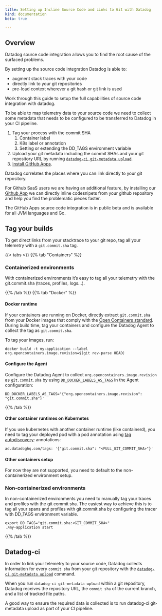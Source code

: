 ```yaml
---
title: Setting up Incline Source Code and Links to Git with Datadog
kind: documentation
beta: true

---
```

## Overview

Datadog source code integration allows you to find the root cause of the surfaced problems.

By setting up the source code integration Datadog is able to:

* augment stack traces with your code
* directly link to your git repositories
* pre-load context wherever a git hash or git link is used

Work through this guide to setup the full capabilities of source code integration with datadog.

To be able to map telemetry data to your source code we need to collect some metadata that needs to be configured to be transferred to Datadog in your CI pipeline.

1. Tag your process with the commit SHA
    1. Container label
    2. K8s label or annotation
    3. Setting or extending the DD_TAGS environment variable
2. Upload your git metadata including the commit SHAs and your git repository URL by running [`datadog-ci git-metadata upload`][1].
3. [Install GitHub Apps][2].

Datadog correlates the places where you can link directly to your git repository.

For Github SaaS users we are having an additional feature, by installing our [Github App](https://app.datadoghq.com/account/settings#integrations/github-apps) we can directly inline codesnipets from your github repository and help you find the problematic pieces faster.

<div class="alert alert-warning">
The GitHub Apps source code integration is in public beta and is available for all JVM languages and Go.
</div>

## Tag your builds

To get direct links from your stacktrace to your git repo, tag all your telemetry with a `git.commit.sha` tag.

{{< tabs >}}
{{% tab "Containers" %}}

### Containerized environments

With containerized environments it’s easy to tag all your telemetry with the git.commit.sha (traces, profiles, logs…).

{{% /tab %}}
{{% tab "Docker" %}}

#### Docker runtime

If your containers are running on Docker, directly extract `git.commit.sha` from your Docker images that comply with the [Open Containers standard][1]. During build time, tag your containers and configure the Datadog Agent to collect the tag as `git.commit.sha`.

To tag your images, run:

```
docker build -t my-application --label org.opencontainers.image.revision=$(git rev-parse HEAD)
```

#### Configure the Agent

Configure the Datadog Agent to collect `org.opencontainers.image.revision` as `git.commit.sha` by using [`DD_DOCKER_LABELS_AS_TAGS`][2] in the Agent configuration:

```
DD_DOCKER_LABELS_AS_TAGS='{"org.opencontainers.image.revision": "git.commit.sha"}'
```
[1]: https://github.com/opencontainers/image-spec/blob/859973e32ccae7b7fc76b40b762c9fff6e912f9e/annotations.md#pre-defined-annotation-keys
[2]: https://docs.datadoghq.com/getting_started/tagging/assigning_tags/?tab=containerizedenvironments#environment-variables

{{% /tab %}}
#### Other container runtimes on Kubernetes

If you use kubernetes with another container runtime (like containerd), you need to tag your deployed pod with a pod annotation using [tag autodiscovery](https://docs.datadoghq.com/agent/kubernetes/tag/?tab=containerizedagent#tag-autodiscovery):
annotations:

```
ad.datadoghq.com/tags: '{"git.commit.sha": "<FULL_GIT_COMMIT_SHA>"}'
```

#### Other containers setup

For now they are not supported, you need to default to the non-containerized environment setup.

### Non-containerized environments

In non-containerized environments you need to manually tag your traces and profiles with the git commit sha. The easiest way to achieve this is to tag all your spans and profiles with git.commit.sha by configuring the tracer with DD_TAGS environment variable.

```
export DD_TAGS="git.commit.sha:<GIT_COMMIT_SHA>"
./my-application start
```
[1]: https://docs.datadoghq.com/agent/kubernetes/tag/?tab=containerizedagent#tag-autodiscovery

{{% /tab %}}
## Datadog-ci

In order to link your telemetry to your source code, Datadog collects information for every `commit sha` from your git repository with the [`datadog-ci git-metadata upload`][1] command. 

When you run `datadog-ci git-metadata upload` within a git repository, Datadog receives the repository URL, the `commit sha` of the current branch, and a list of tracked file paths.

A good way to ensure the required data is collected is to run datadog-ci git-metadata upload as part of your CI pipeline.

